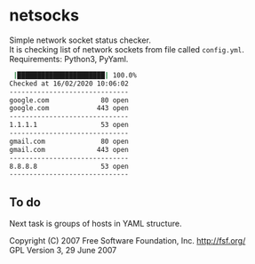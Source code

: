 # netsocks

Simple network socket status checker.</br>
It is checking list of network sockets from file called `config.yml`.</br>
Requirements: Python3, PyYaml.

```sh
 |██████████████████████| 100.0% 
Checked at 16/02/2020 10:06:02
------------------------------
google.com             80 open
google.com            443 open
------------------------------
1.1.1.1                53 open
------------------------------
gmail.com              80 open
gmail.com             443 open
------------------------------
8.8.8.8                53 open
------------------------------
```
## To do

Next task is groups of hosts in YAML structure.




Copyright (C) 2007 Free Software Foundation, Inc. <http://fsf.org/> </br>
GPL Version 3,  29 June 2007
